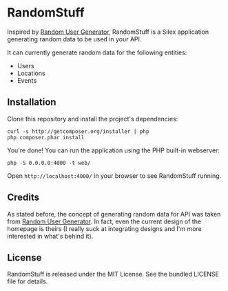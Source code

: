 RandomStuff
===========

Inspired by [Random User Generator](http://randomuser.me/), RandomStuff is a
Silex application generating random data to be used in your API.

It can currently generate random data for the following entities:

 * Users
 * Locations
 * Events


Installation
------------

Clone this repository and install the project's dependencies:

    curl -s http://getcomposer.org/installer | php
    php composer.phar install

You're done! You can run the application using the PHP built-in webserver:

    php -S 0.0.0.0:4000 -t web/

Open `http://localhost:4000/` in your browser to see RandomStuff running.


Credits
-------

As stated before, the concept of generating random data for API was taken from
[Random User Generator](http://randomuser.me/). In fact, even the current design
of the homepage is theirs (I really suck at integrating designs and I'm more
interested in what's behind it).


License
-------

RandomStuff is released under the MIT License. See the bundled LICENSE file for
details.
